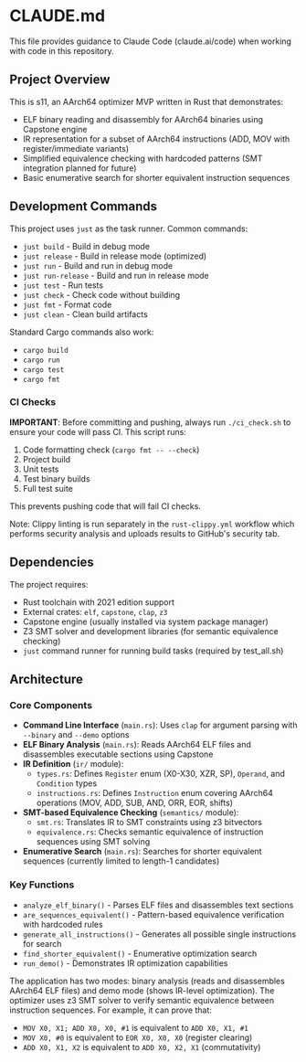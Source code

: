 # CLAUDE.md

This file provides guidance to Claude Code (claude.ai/code) when working with code in this repository.

## Project Overview

This is s11, an AArch64 optimizer MVP written in Rust that demonstrates:
- ELF binary reading and disassembly for AArch64 binaries using Capstone engine
- IR representation for a subset of AArch64 instructions (ADD, MOV with register/immediate variants)
- Simplified equivalence checking with hardcoded patterns (SMT integration planned for future)
- Basic enumerative search for shorter equivalent instruction sequences

## Development Commands

This project uses `just` as the task runner. Common commands:

- `just build` - Build in debug mode
- `just release` - Build in release mode (optimized)
- `just run` - Build and run in debug mode
- `just run-release` - Build and run in release mode
- `just test` - Run tests
- `just check` - Check code without building
- `just fmt` - Format code
- `just clean` - Clean build artifacts

Standard Cargo commands also work:
- `cargo build`
- `cargo run`
- `cargo test`
- `cargo fmt`

### CI Checks

**IMPORTANT**: Before committing and pushing, always run `./ci_check.sh` to ensure your code will pass CI. This script runs:
1. Code formatting check (`cargo fmt -- --check`)
2. Project build
3. Unit tests
4. Test binary builds
5. Full test suite

This prevents pushing code that will fail CI checks.

Note: Clippy linting is run separately in the `rust-clippy.yml` workflow which performs security analysis and uploads results to GitHub's security tab.

## Dependencies

The project requires:
- Rust toolchain with 2021 edition support
- External crates: `elf`, `capstone`, `clap`, `z3`
- Capstone engine (usually installed via system package manager)
- Z3 SMT solver and development libraries (for semantic equivalence checking)
- `just` command runner for running build tasks (required by test_all.sh)

## Architecture

### Core Components

- **Command Line Interface** (`main.rs`): Uses `clap` for argument parsing with `--binary` and `--demo` options
- **ELF Binary Analysis** (`main.rs`): Reads AArch64 ELF files and disassembles executable sections using Capstone
- **IR Definition** (`ir/` module): 
  - `types.rs`: Defines `Register` enum (X0-X30, XZR, SP), `Operand`, and `Condition` types
  - `instructions.rs`: Defines `Instruction` enum covering AArch64 operations (MOV, ADD, SUB, AND, ORR, EOR, shifts)
- **SMT-based Equivalence Checking** (`semantics/` module):
  - `smt.rs`: Translates IR to SMT constraints using z3 bitvectors
  - `equivalence.rs`: Checks semantic equivalence of instruction sequences using SMT solving
- **Enumerative Search** (`main.rs`): Searches for shorter equivalent sequences (currently limited to length-1 candidates)

### Key Functions

- `analyze_elf_binary()` - Parses ELF files and disassembles text sections
- `are_sequences_equivalent()` - Pattern-based equivalence verification with hardcoded rules
- `generate_all_instructions()` - Generates all possible single instructions for search
- `find_shorter_equivalent()` - Enumerative optimization search
- `run_demo()` - Demonstrates IR optimization capabilities

The application has two modes: binary analysis (reads and disassembles AArch64 ELF files) and demo mode (shows IR-level optimization). The optimizer uses z3 SMT solver to verify semantic equivalence between instruction sequences. For example, it can prove that:
- `MOV X0, X1; ADD X0, X0, #1` is equivalent to `ADD X0, X1, #1`
- `MOV X0, #0` is equivalent to `EOR X0, X0, X0` (register clearing)
- `ADD X0, X1, X2` is equivalent to `ADD X0, X2, X1` (commutativity)